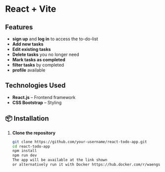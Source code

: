 # React + Vite

##  Features

-  **sign up** and **log in** to access the to-do-list
-  **Add new tasks**
-  **Edit existing tasks**  
-  **Delete tasks** you no longer need  
-  **Mark tasks as completed**  
-  **filter tasks** by completed
-  **profile** available

## Technologies Used

- **React.js** – Frontend framework  
- **CSS Bootstrap** – Styling  

## 📦 Installation

1. **Clone the repository**  
   ```bash
   git clone https://github.com/your-username/react-todo-app.git
   cd react-todo-app
   npm install
   npm run dev
   The app will be available at the link shown
   or alternatively run it with Docker https://hub.docker.com/r/waengs/my-react-app



